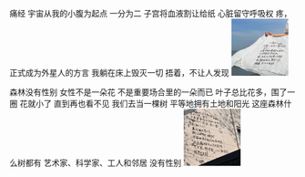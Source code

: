 痛经
宇宙从我的小腹为起点
一分为二
子宫将血液割让给纸
心脏留守呼吸权
疼，正式成为外星人的方言
我躺在床上毁灭一切
捂着，不让人发现
<img src="../../pics/menalgia.jpg" width=100 height=100/>

森林没有性别
女性不是一朵花
不是重要场合里的一朵而已
叶子总比花多，围了一圈
花就小了
直到再也看不见
我们去当一棵树
平等地拥有土地和阳光
这座森林什么树都有
艺术家、科学家、工人和邻居
没有性别
<img src="../../pics/forest.jpg" width=100 height=100/>